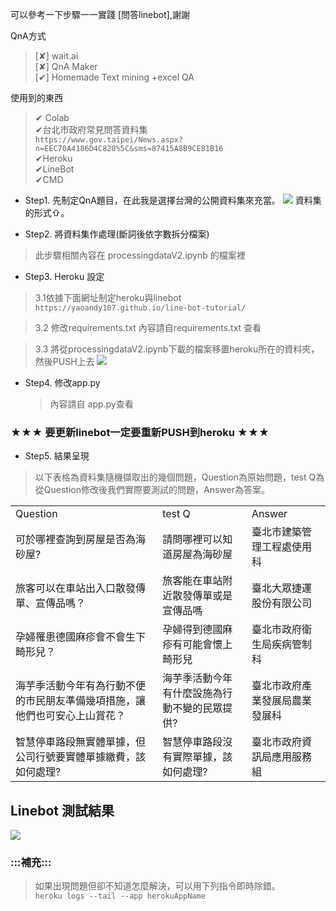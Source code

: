 可以參考一下步驟一一實踐 [問答linebot],謝謝

QnA方式<br>
>[✘] wait.ai <br>
>[✘] QnA Maker<br>
>[✔] Homemade Text mining +excel QA<br>

使用到的東西<br>
>✔ Colab<br>
>✔台北市政府常見問答資料集<br>
```https://www.gov.taipei/News.aspx?n=EEC70A4186D4C828%5C&sms=87415A8B9CE81B16```<br>
>✔Heroku<br>
>✔LineBot<br>
>✔CMD<br>

* Step1. 先制定QnA題目，在此我是選擇台灣的公開資料集來充當。
![]( https://github.com/HsinTieh/linebot-for-QnA/blob/master/img/dataset.png) 
資料集的形式⇧。

* Step2. 將資料集作處理(斷詞後依字數拆分檔案)
>此步驟相關內容在 processingdataV2.ipynb 的檔案裡
   
* Step3. Heroku 設定
 > 3.1依據下面網址制定heroku與linebot<br>
```https://yaoandy107.github.io/line-bot-tutorial/```

 > 3.2 修改requirements.txt
 >內容請自requirements.txt 查看

 > 3.3 將從processingdataV2.ipynb下載的檔案移置heroku所在的資料夾，然後PUSH上去
 ![](https://github.com/HsinTieh/linebot-for-QnA/blob/master/img/move.png)

* Step4. 修改app.py
  >內容請自 app.py查看

    
 ### ★★★ 要更新linebot一定要重新PUSH到heroku ★★★

* Step5. 結果呈現
>以下表格為資料集隨機擷取出的幾個問題，Question為原始問題，test Q為從Question修改後我們實際要測試的問題，Answer為答案。
<table>
    <tr>
        <td>Question</td>
        <td>test Q</td>
        <td>Answer</td>
    </tr>
     <tr>
        <td>可於哪裡查詢到房屋是否為海砂屋?	</td>
        <td>請問哪裡可以知道房屋為海砂屋</td>
        <td>臺北市建築管理工程處使用科</td>
    </tr>
     <tr>
        <td>旅客可以在車站出入口散發傳單、宣傳品嗎？</td>
        <td>旅客能在車站附近散發傳單或是宣傳品嗎</td>
        <td>臺北大眾捷運股份有限公司</td>
    </tr>
     <tr>
        <td>孕婦罹患德國麻疹會不會生下畸形兒？</td>
        <td>孕婦得到德國麻疹有可能會懷上畸形兒</td>     
        <td>臺北市政府衛生局疾病管制科</td>
    </tr>
      <tr>
        <td>海芋季活動今年有為行動不便的市民朋友準備幾項措施，讓他們也可安心上山賞花？</td>
        <td>海芋季活動今年有什麼設施為行動不變的民眾提供?</td>   
        <td>臺北市政府產業發展局農業發展科</td>
    </tr>
      <tr>
        <td>智慧停車路段無實體單據，但公司行號要實體單據繳費，該如何處理?</td>
        <td>智慧停車路段沒有實際單據，該如何處理?</td>
        <td>臺北市政府資訊局應用服務組</td>
    </tr>
</table>


## **Linebot 測試結果**
![](https://github.com/HsinTieh/linebot-for-QnA/blob/master/img/lineshow.png)

### :::補充:::
>如果出現問題但卻不知道怎麼解決，可以用下列指令即時除錯。<br>
```heroku logs --tail --app herokuAppName```
 
